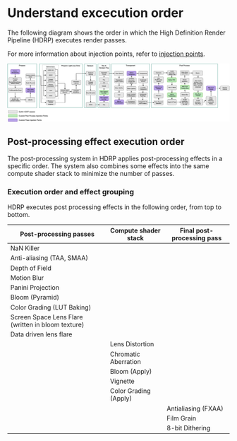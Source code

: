 # Understand excecution order

The following diagram shows the order in which the High Definition Render Pipeline (HDRP) executes render passes. 

For more information about injection points, refer to [injection points](Custom-Pass-Injection-Points.md).

![](Images/HDRP-frame-graph-diagram.png)

## Post-processing effect execution order

The post-processing system in HDRP applies post-processing effects in a specific order. The system also combines some effects into the same compute shader stack to minimize the number of passes.

### Execution order and effect grouping

HDRP executes post processing effects in the following order, from top to bottom.

| Post-processing passes                             | Compute shader stack  | Final post-processing pass |
| -------------------------------------------------- | --------------------- | -------------------------- |
| NaN Killer                                         |                       |                            |
| Anti-aliasing (TAA, SMAA)                          |                       |                            |
| Depth of Field                                     |                       |                            |
| Motion Blur                                        |                       |                            |
| Panini Projection                                  |                       |                            |
| Bloom (Pyramid)                                    |                       |                            |
| Color Grading (LUT Baking)                         |                       |                            |
| Screen Space Lens Flare (written in bloom texture) |                       |                            |
| Data driven lens flare                             |                       |                            |
|                                                    | Lens Distortion       |                            |
|                                                    | Chromatic Aberration  |                            |
|                                                    | Bloom (Apply)         |                            |
|                                                    | Vignette              |                            |
|                                                    | Color Grading (Apply) |                            |
|                                                    |                       | Antialiasing (FXAA)        |
|                                                    |                       | Film Grain                 |
|                                                    |                       | 8-bit Dithering            |